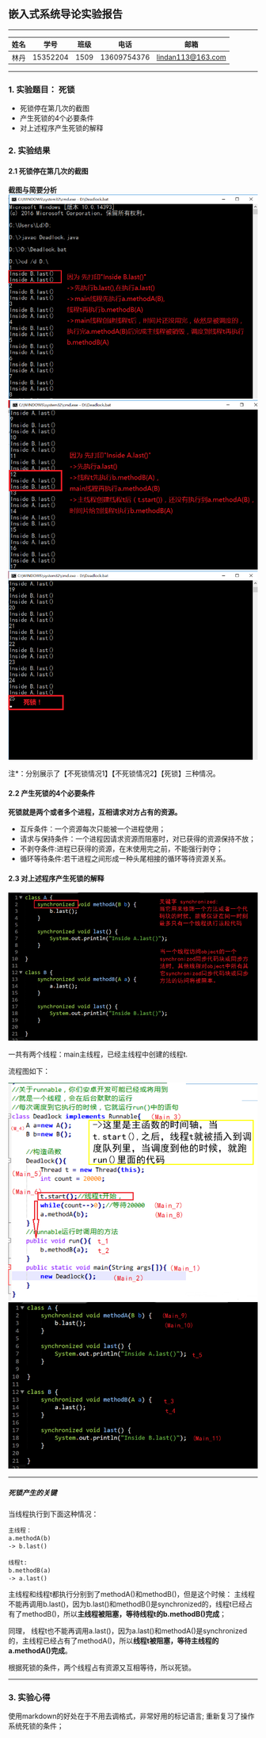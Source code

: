 

## 嵌入式系统导论实验报告
-------

|  姓名  |  学号  |  班级  |  电话  |  邮箱  |
| :--: | :--: | :--: | :--: | :--: |
|  林丹 | 15352204 | 1509 | 13609754376  | lindan113@163.com |

-----


### 1. 实验题目： 死锁

- 死锁停在第几次的截图
- 产生死锁的4个必要条件
- 对上述程序产生死锁的解释

### 2. 实验结果

#### 2.1 死锁停在第几次的截图

**截图与简要分析**
<img src="./images/screenshot1.png"/>
<img src="./images/screenshot2.png"/>
<img src="./images/screenshot3.png"/>
  
注*：分别展示了【不死锁情况1】【不死锁情况2】【死锁】三种情况。

#### 2.2 产生死锁的4个必要条件
**死锁就是两个或者多个进程，互相请求对方占有的资源。**
- 互斥条件：一个资源每次只能被一个进程使用；
- 请求与保持条件：一个进程因请求资源而阻塞时，对已获得的资源保持不放；
- 不剥夺条件:进程已获得的资源，在末使用完之前，不能强行剥夺；
- 循环等待条件:若干进程之间形成一种头尾相接的循环等待资源关系。

#### 2.3 对上述程序产生死锁的解释

<img src="./images/classAB.png"/>


一共有两个线程：main主线程，已经主线程中创建的线程t.

流程图如下：

<img src="./images/whylock1.png"/>
   
<img src="./images/whylock2.png"/>

----
##### 死锁产生的关键

当线程执行到下面这种情况：
```
主线程：
a.methodA(b)
-> b.last()

线程t:
b.methodB(a)
-> a.last()
```

主线程和线程t都执行分别到了methodA()和methodB()，但是这个时候：
主线程不能再调用b.last()，因为b.last()和methodB()是synchronized的，线程t已经占有了methodB()，所以**主线程被阻塞，等待线程t的b.methodB()完成**；

同理，
线程t也不能再调用a.last()，因为a.last()和methodA()是synchronized的，主线程已经占有了methodA()，所以**线程t被阻塞，等待主线程的a.methodA()完成**。

根据死锁的条件，两个线程占有资源又互相等待，所以死锁。

----------


### 3. 实验心得
使用markdown的好处在于不用去调格式，非常好用的标记语言;
重新复习了操作系统死锁的条件；




